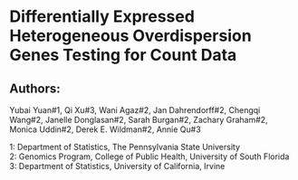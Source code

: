 # Differentially Expressed Heterogeneous Overdispersion Genes Testing for Count Data
## Authors: 

Yubai Yuan#1, Qi Xu#3, Wani Agaz#2, Jan Dahrendorff#2, Chengqi Wang#2, Janelle Donglasan#2, Sarah Burgan#2, Zachary Graham#2, Monica Uddin#2,
Derek E. Wildman#2, Annie Qu#3 
            
1: Department of Statistics, The Pennsylvania State University   
2: Genomics Program, College of Public Health, University of South Florida \
3: Department of Statistics, University of California, Irvine

